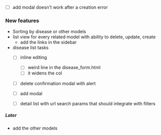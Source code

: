 - [ ] add modal doesn't work after a creation error
      
      
### New features
- Sorting by disease or other models
- list view for every related model with ability to delete, update, create
	- add the links in the sidebar
- disease list tasks
	 - [ ]  inline editing
		 - [ ] weird line in the disease_form.html
		 - [ ] it widens the col
	 - [ ] delete confirmation modal with alert
	 - [ ] add modal
	 - [ ] detail list with url search params that should integrate with filters
	

##### Later
* add the other models 